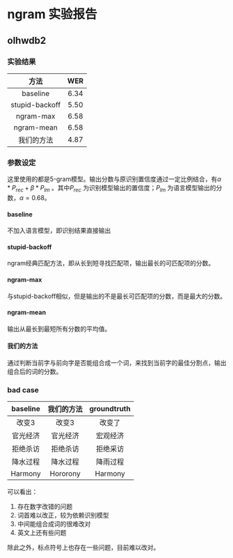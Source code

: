 # ngram 实验报告



## olhwdb2 

### 实验结果



|      方法      | WER  |
| :------------: | :--: |
|    baseline    | 6.34 |
| stupid-backoff | 5.50 |
|   ngram-max    | 6.58 |
|   ngram-mean   | 6.58 |
|   我们的方法   | 4.87 |



### 参数设定

这里使用的都是5-gram模型。输出分数与原识别置信度通过一定比例结合，有$\alpha *P_{rec} + \beta * P_{lm}$ 。其中$P_{rec}$ 为识别模型输出的置信度；$P_{lm}$ 为语言模型输出的分数，$\alpha = 0.68$。

#### baseline

不加入语言模型，即识别结果直接输出

#### stupid-backoff

ngram经典匹配方法，即从长到短寻找匹配项，输出最长的可匹配项的分数。



#### ngram-max

与stupid-backoff相似，但是输出的不是最长可匹配项的分数，而是最大的分数。

#### ngram-mean

输出从最长到最短所有分数的平均值。

#### 我们的方法

通过判断当前字与前向字是否能组合成一个词，来找到当前字的最佳分割点，输出组合后的词的分数。



### bad case

| baseline | 我们的方法 | groundtruth |
| :------: | :--------: | :---------: |
|  改变3   |   改变3    |   改变了    |
| 官光经济 |  官光经济  |  宏观经济   |
| 拒绝杀访 |  拒绝杀访  |  拒绝采访   |
| 降水过程 |  降水过程  |  降雨过程   |
| Harmony  |  Hororony  |   Harmony   |

可以看出：

1.  存在数字改错的问题
2.  词首难以改正，较为依赖识别模型
3.  中间能组合成词的很难改对
4.  英文上还有些问题

除此之外，标点符号上也存在一些问题，目前难以改对。





